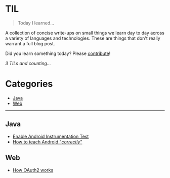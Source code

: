 # TIL

> Today I learned...

A collection of concise write-ups on small things we learn day to day across a
variety of languages and technologies. These are things that don't really
warrant a full blog post.

Did you learn something today? Please [contribute](CONTRIBUTING.md)!

_3 TILs and counting..._

# Categories

* [Java](#Java)
* [Web](#Web)

---

## Java

- [Enable Android Instrumentation Test](Java/2016-04-03-enable-android-instrumentation-testing.md)
- [How to teach Android "_correctly_"](Java/2016-04-04-a-teaching-android-syllabus.md)

## Web

- [How OAuth2 works](Web/2016-04-06-oauth-interaction-flow.md)
